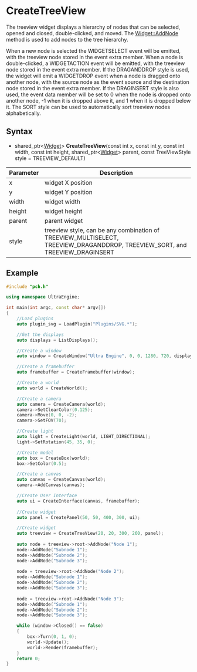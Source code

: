 # CreateTreeView #

The treeview widget displays a hierarchy of nodes that can be selected, opened and closed, double-clicked, and moved. The [Widget::AddNode](Widget_AddNode.md) method is used to add nodes to the tree hierarchy.

When a new node is selected the WIDGETSELECT event will be emitted, with the treeview node stored in the event extra member. When a node is double-clicked, a WIDGETACTION event will be emitted, with the treeview node stored in the event extra member. If the DRAGANDDROP style is used, the widget will emit a WIDGETDROP event when a node is dragged onto another node, with the source node as the event source and the destination node stored in the event extra member. If the DRAGINSERT style is also used, the event data member will be set to 0 when the node is dropped onto another node, -1 when it is dropped above it, and 1 when it is dropped below it. The SORT style can be used to automatically sort treeview nodes alphabetically.

## Syntax ##

- shared_ptr<[Widget](Widget.md)\> **CreateTreeView**(const int x, const int y, const int width, const int height, shared_ptr<[Widget](Widget.md)\> parent, const TreeViewStyle style = TREEVIEW_DEFAULT)

| Parameter | Description |
| --- | --- |
| x | widget X position |
| y | widget Y position |
| width | widget width |
| height | widget height |
| parent | parent widget |
| style | treeview style, can be any combination of TREEVIEW_MULTISELECT, TREEVIEW_DRAGANDDROP, TREEVIEW_SORT, and TREEVIEW_DRAGINSERT |

## Example ##
```c++
#include "pch.h"

using namespace UltraEngine;

int main(int argc, const char* argv[])
{
    //Load plugins
    auto plugin_svg = LoadPlugin("Plugins/SVG.*");

    //Get the displays
    auto displays = ListDisplays();

    //Create a window
    auto window = CreateWindow("Ultra Engine", 0, 0, 1280, 720, displays[0]);

    //Create a framebuffer
    auto framebuffer = CreateFramebuffer(window);

    //Create a world
    auto world = CreateWorld();

    //Create a camera
    auto camera = CreateCamera(world);
    camera->SetClearColor(0.125);
    camera->Move(0, 0, -2);
    camera->SetFOV(70);

    //Create light
    auto light = CreateLight(world, LIGHT_DIRECTIONAL);
    light->SetRotation(45, 35, 0);

    //Create model
    auto box = CreateBox(world);
    box->SetColor(0.5);

    //Create a canvas
    auto canvas = CreateCanvas(world);
    camera->AddCanvas(canvas);

    //Create User Interface
    auto ui = CreateInterface(canvas, framebuffer);
    
    //Create widget
    auto panel = CreatePanel(50, 50, 400, 300, ui);

    //Create widget
    auto treeview = CreateTreeView(20, 20, 300, 260, panel);
    
    auto node = treeview->root->AddNode("Node 1");
    node->AddNode("Subnode 1");
    node->AddNode("Subnode 2");
    node->AddNode("Subnode 3");
    
    node = treeview->root->AddNode("Node 2");
    node->AddNode("Subnode 1");
    node->AddNode("Subnode 2");
    node->AddNode("Subnode 3");
    
    node = treeview->root->AddNode("Node 3");
    node->AddNode("Subnode 1");
    node->AddNode("Subnode 2");
    node->AddNode("Subnode 3");

    while (window->Closed() == false)
    {
        box->Turn(0, 1, 0);
        world->Update();
        world->Render(framebuffer);
    }
    return 0;
}
```
